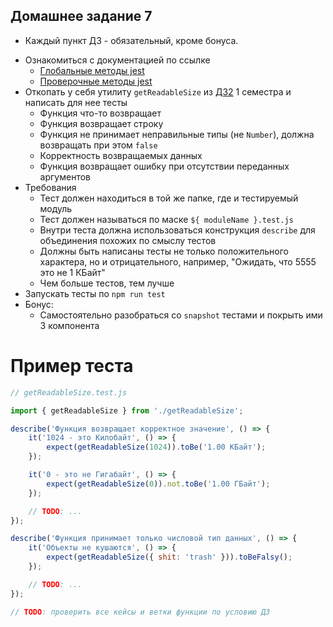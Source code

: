 ## Домашнее задание 7

* Каждый пункт ДЗ - обязательный, кроме бонуса.

- Ознакомиться с документацией по ссылке
   - [Глобальные методы jest](https://jestjs.io/docs/en/api)
   - [Проверочные методы jest](https://jestjs.io/docs/en/expect)
- Откопать у себя утилиту `getReadableSize` из [ДЗ2](https://github.com/frontend-track-mail-ru/tt-fullstack/blob/master/1sem/front/lesson-2/homework.md) 1 семестра и написать для нее тесты
   - Функция что-то возвращает
   - Функция возвращает строку
   - Функция не принимает неправильные типы (не `Number`), должна возвращать при этом `false`
   - Корректность возвращаемых данных
   - Функция возвращает ошибку при отсутствии переданных аргументов
- Требования
   - Тест должен находиться в той же папке, где и тестируемый модуль
   - Тест должен называться по маске `${ moduleName }.test.js`
   - Внутри теста должна использоваться конструкция `describe` для объединения похожих по смыслу тестов
   - Должны быть написаны тесты не только положительного характера, но и отрицательного, например, "Ожидать, что 5555 это не 1 КБайт"
   - Чем больше тестов, тем лучше
- Запускать тесты по `npm run test`
- Бонус:
   - Самостоятельно разобраться со `snapshot` тестами и покрыть ими 3 компонента


# Пример теста

```javascript
// getReadableSize.test.js

import { getReadableSize } from './getReadableSize';

describe('Функция возвращает корректное значение', () => {
	it('1024 - это Килобайт', () => {
		expect(getReadableSize(1024)).toBe('1.00 КБайт');
	});

	it('0 - это не Гигабайт', () => {
		expect(getReadableSize(0)).not.toBe('1.00 ГБайт');
	});

	// TODO: ...
});

describe('Функция принимает только числовой тип данных', () => {
	it('Объекты не кушаются', () => {
		expect(getReadableSize({ shit: 'trash' })).toBeFalsy();
	});

	// TODO: ...
});

// TODO: проверить все кейсы и ветки функции по условию ДЗ

```